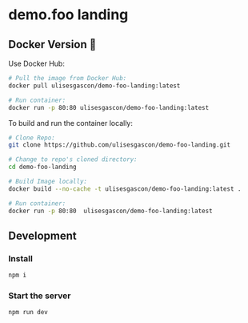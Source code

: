 # demo.foo landing

## Docker Version 🐳

Use Docker Hub:

```bash
# Pull the image from Docker Hub:
docker pull ulisesgascon/demo-foo-landing:latest

# Run container:
docker run -p 80:80 ulisesgascon/demo-foo-landing:latest
```

To build and run the container locally:

```bash
# Clone Repo:
git clone https://github.com/ulisesgascon/demo-foo-landing.git

# Change to repo's cloned directory:
cd demo-foo-landing

# Build Image locally:
docker build --no-cache -t ulisesgascon/demo-foo-landing:latest .

# Run container:
docker run -p 80:80  ulisesgascon/demo-foo-landing:latest
```

## Development

### Install

```bash
npm i
```

### Start the server

```bash
npm run dev
```

